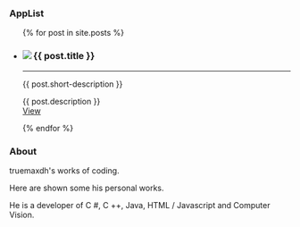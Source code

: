 <h3>AppList</h3>
<ul>
  {% for post in site.posts %}
    <li>
      <div class="card">
        <img src="{{ post.thumb }}" align="left" class="img">
        <h3>{{ post.title }}</h3>
        <hr>
        <p>{{ post.short-description }}</p>
        <p class="detail">
          {{ post.description }}<br>
          <a class="cta" href="{{ post.url }}">View</a>
        </p>
      </div>
    </li>
  {% endfor %}
</ul>
<h3>About</h3>
<p>truemaxdh's works of coding.</p>
<p>Here are shown some his personal works.</p>
<p>He is a developer of C #, C ++, Java, HTML / Javascript and Computer Vision.</p>
